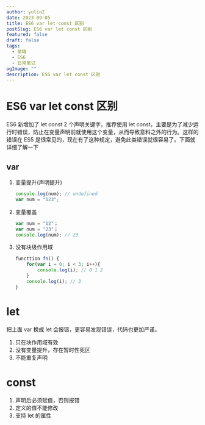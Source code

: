 ```yaml
---
author: yulinZ
date: 2023-09-05
title: ES6 var let const 区别
postSlug: ES6 var let const 区别
featured: false
draft: false
tags:
  - 前端
  - ES6
  - 日常笔记
ogImage: ""
description: ES6 var let const 区别
---
```


# ES6 var let const 区别

ES6 新增加了 let const 2 个声明关键字，推荐使用 let const，主要是为了减少运行时错误，防止在变量声明前就使用这个变量，从而导致意料之外的行为。这样的错误在 ES5 是很常见的，现在有了这种规定，避免此类错误就很容易了。下面就详细了解一下

## var

1. 变量提升(声明提升)

   ```js
   console.log(num); // undefined
   var num = "123";
   ```

2. 变量覆盖

   ```js
   var num = "12"；
   var num = "23"；
   console.log(num); // 23
   ```

3. 没有块级作用域

   ```js
   functtion fn() {
       for(var i = 0; i < 3; i++){
           console.log(i); // 0 1 2
       }
       console.log(i); // 3
   }
   ```

# let

把上面 var 换成 let 会报错，更容易发现错误，代码也更加严谨。

1. 只在块作用域有效
2. 没有变量提升，存在暂时性死区
3. 不能重复声明

# const

1. 声明后必须赋值，否则报错
2. 定义的值不能修改
3. 支持 let 的属性
